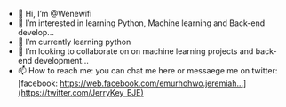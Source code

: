 - 👋 Hi, I’m @Wenewifi
- 👀 I’m interested in learning Python, Machine learning and Back-end develop...
- 🌱 I’m currently learning python
- 💞️ I’m looking to collaborate on on machine learning projects and back-end development...
- 📫 How to reach me: you can chat me here or messaege me on twitter:[facebook: https://web.facebook.com/emurhohwo.jeremiah...](https://twitter.com/JerryKey_EJE)

<!---
Wenewifi/Wenewifi is a ✨ special ✨ repository because its `README.md` (this file) appears on your GitHub profile.
You can click the Preview link to take a look at your changes.
--->
